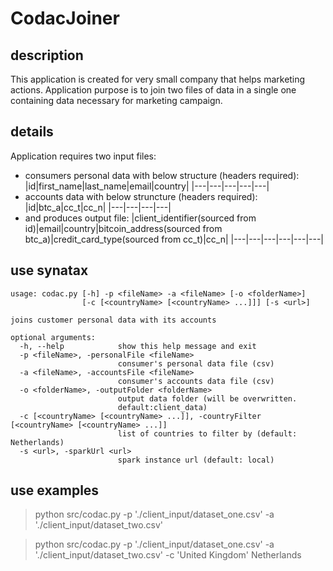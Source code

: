 # CodacJoiner

## description
This application is created for very small company that helps marketing actions.
Application purpose is to join two files of data in a single one containing data necessary for marketing campaign.


## details
Application requires two input files:
- consumers personal data with below structure (headers required):
    |id|first_name|last_name|email|country|
    |---|---|---|---|---|
- accounts data with below struncture (headers required):
    |id|btc_a|cc_t|cc_n|
    |---|---|---|---|
- and produces output file:
    |client_identifier(sourced from id)|email|country|bitcoin_address(sourced from btc_a)|credit_card_type(sourced from cc_t)|cc_n|
    |---|---|---|---|---|---|

## use synatax
```
usage: codac.py [-h] -p <fileName> -a <fileName> [-o <folderName>]
                [-c [<countryName> [<countryName> ...]]] [-s <url>]

joins customer personal data with its accounts

optional arguments:
  -h, --help            show this help message and exit
  -p <fileName>, -personalFile <fileName>
                        consumer's personal data file (csv)
  -a <fileName>, -accountsFile <fileName>
                        consumer's accounts data file (csv)
  -o <folderName>, -outputFolder <folderName>
                        output data folder (will be overwritten.
                        default:client_data)
  -c [<countryName> [<countryName> ...]], -countryFilter [<countryName> [<countryName> ...]]
                        list of countries to filter by (default: Netherlands)
  -s <url>, -sparkUrl <url>
                        spark instance url (default: local)
```

## use examples
> python src/codac.py -p './client_input/dataset_one.csv' -a './client_input/dataset_two.csv'

> python src/codac.py -p './client_input/dataset_one.csv' -a './client_input/dataset_two.csv' -c 'United Kingdom' Netherlands

